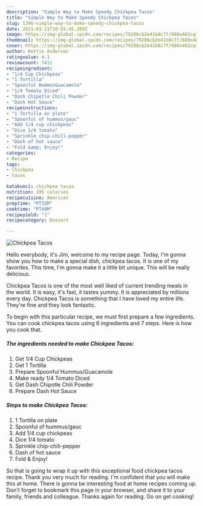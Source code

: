 ```yaml
---
description: "Simple Way to Make Speedy Chickpea Tacos"
title: "Simple Way to Make Speedy Chickpea Tacos"
slug: 1346-simple-way-to-make-speedy-chickpea-tacos
date: 2021-03-21T10:55:45.209Z
image: https://img-global.cpcdn.com/recipes/79286cb2e41b8c7f/680x482cq70/chickpea-tacos-recipe-main-photo.jpg
thumbnail: https://img-global.cpcdn.com/recipes/79286cb2e41b8c7f/680x482cq70/chickpea-tacos-recipe-main-photo.jpg
cover: https://img-global.cpcdn.com/recipes/79286cb2e41b8c7f/680x482cq70/chickpea-tacos-recipe-main-photo.jpg
author: Hettie Anderson
ratingvalue: 4.1
reviewcount: 7411
recipeingredient:
- "1/4 Cup Chickpeas"
- "1 Tortilla"
- "Spoonful HummusGuacamole"
- "1/4 Tomato Diced"
- "Dash Chipotle Chili Powder"
- "Dash Hot Sauce"
recipeinstructions:
- "1 Tortilla on plate"
- "Spoonful of hummus/gauc"
- "Add 1/4 cup chickpeas"
- "Dice 1/4 tomato"
- "Sprinkle chip-chili-pepper"
- "Dash of hot sauce"
- "Fold &amp; Enjoy!"
categories:
- Recipe
tags:
- chickpea
- tacos

katakunci: chickpea tacos 
nutrition: 195 calories
recipecuisine: American
preptime: "PT32M"
cooktime: "PT49M"
recipeyield: "1"
recipecategory: Dessert

---
```



![Chickpea Tacos](https://img-global.cpcdn.com/recipes/79286cb2e41b8c7f/680x482cq70/chickpea-tacos-recipe-main-photo.jpg)

Hello everybody, it's Jim, welcome to my recipe page. Today, I'm gonna show you how to make a special dish, chickpea tacos. It is one of my favorites. This time, I'm gonna make it a little bit unique. This will be really delicious.



Chickpea Tacos is one of the most well liked of current trending meals in the world. It is easy, it's fast, it tastes yummy. It is appreciated by millions every day. Chickpea Tacos is something that I have loved my entire life. They're fine and they look fantastic.


To begin with this particular recipe, we must first prepare a few ingredients. You can cook chickpea tacos using 6 ingredients and 7 steps. Here is how you cook that.

<!--inarticleads1-->

##### The ingredients needed to make Chickpea Tacos:

1. Get 1/4 Cup Chickpeas
1. Get 1 Tortilla
1. Prepare Spoonful Hummus/Guacamole
1. Make ready 1/4 Tomato Diced
1. Get Dash Chipotle Chili Powder
1. Prepare Dash Hot Sauce




<!--inarticleads2-->

##### Steps to make Chickpea Tacos:

1. 1 Tortilla on plate
1. Spoonful of hummus/gauc
1. Add 1/4 cup chickpeas
1. Dice 1/4 tomato
1. Sprinkle chip-chili-pepper
1. Dash of hot sauce
1. Fold &amp; Enjoy!




So that is going to wrap it up with this exceptional food chickpea tacos recipe. Thank you very much for reading. I'm confident that you will make this at home. There is gonna be interesting food at home recipes coming up. Don't forget to bookmark this page in your browser, and share it to your family, friends and colleague. Thanks again for reading. Go on get cooking!
